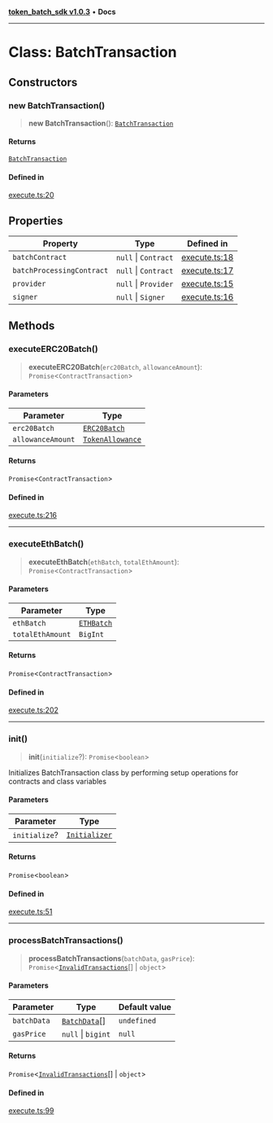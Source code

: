 [**token_batch_sdk v1.0.3**](../index.md) • **Docs**

***

# Class: BatchTransaction

## Constructors

### new BatchTransaction()

> **new BatchTransaction**(): [`BatchTransaction`](BatchTransaction.md)

#### Returns

[`BatchTransaction`](BatchTransaction.md)

#### Defined in

[execute.ts:20](https://github.com/aditya172926/token_batch_sdk/blob/31ad48448e12602e3d1d599287f9584562d727a8/src/execute.ts#L20)

## Properties

| Property | Type | Defined in |
| ------ | ------ | ------ |
| `batchContract` | `null` \| `Contract` | [execute.ts:18](https://github.com/aditya172926/token_batch_sdk/blob/31ad48448e12602e3d1d599287f9584562d727a8/src/execute.ts#L18) |
| `batchProcessingContract` | `null` \| `Contract` | [execute.ts:17](https://github.com/aditya172926/token_batch_sdk/blob/31ad48448e12602e3d1d599287f9584562d727a8/src/execute.ts#L17) |
| `provider` | `null` \| `Provider` | [execute.ts:15](https://github.com/aditya172926/token_batch_sdk/blob/31ad48448e12602e3d1d599287f9584562d727a8/src/execute.ts#L15) |
| `signer` | `null` \| `Signer` | [execute.ts:16](https://github.com/aditya172926/token_batch_sdk/blob/31ad48448e12602e3d1d599287f9584562d727a8/src/execute.ts#L16) |

## Methods

### executeERC20Batch()

> **executeERC20Batch**(`erc20Batch`, `allowanceAmount`): `Promise`\<`ContractTransaction`\>

#### Parameters

| Parameter | Type |
| ------ | ------ |
| `erc20Batch` | [`ERC20Batch`](../interfaces/ERC20Batch.md) |
| `allowanceAmount` | [`TokenAllowance`](../interfaces/TokenAllowance.md) |

#### Returns

`Promise`\<`ContractTransaction`\>

#### Defined in

[execute.ts:216](https://github.com/aditya172926/token_batch_sdk/blob/31ad48448e12602e3d1d599287f9584562d727a8/src/execute.ts#L216)

***

### executeEthBatch()

> **executeEthBatch**(`ethBatch`, `totalEthAmount`): `Promise`\<`ContractTransaction`\>

#### Parameters

| Parameter | Type |
| ------ | ------ |
| `ethBatch` | [`ETHBatch`](../interfaces/ETHBatch.md) |
| `totalEthAmount` | `BigInt` |

#### Returns

`Promise`\<`ContractTransaction`\>

#### Defined in

[execute.ts:202](https://github.com/aditya172926/token_batch_sdk/blob/31ad48448e12602e3d1d599287f9584562d727a8/src/execute.ts#L202)

***

### init()

> **init**(`initialize`?): `Promise`\<`boolean`\>

Initializes BatchTransaction class by performing setup operations for contracts and class variables

#### Parameters

| Parameter | Type |
| ------ | ------ |
| `initialize`? | [`Initializer`](../interfaces/Initializer.md) |

#### Returns

`Promise`\<`boolean`\>

#### Defined in

[execute.ts:51](https://github.com/aditya172926/token_batch_sdk/blob/31ad48448e12602e3d1d599287f9584562d727a8/src/execute.ts#L51)

***

### processBatchTransactions()

> **processBatchTransactions**(`batchData`, `gasPrice`): `Promise`\<[`InvalidTransactions`](../interfaces/InvalidTransactions.md)[] \| `object`\>

#### Parameters

| Parameter | Type | Default value |
| ------ | ------ | ------ |
| `batchData` | [`BatchData`](../interfaces/BatchData.md)[] | `undefined` |
| `gasPrice` | `null` \| `bigint` | `null` |

#### Returns

`Promise`\<[`InvalidTransactions`](../interfaces/InvalidTransactions.md)[] \| `object`\>

#### Defined in

[execute.ts:99](https://github.com/aditya172926/token_batch_sdk/blob/31ad48448e12602e3d1d599287f9584562d727a8/src/execute.ts#L99)
